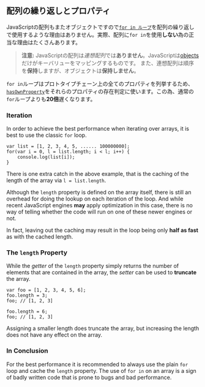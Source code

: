 ## 配列の繰り返しとプロパティ

JavaScriptの配列もまたオブジェクトですので[`for in ループ`](#object.forinloop)を配列の繰り返しで使用するような理由はありません。実際、配列に`for in`を使用**しない**為の正当な理由はたくさんあります。

> **注意:** JavaScriptの配列は*連想配列*では**ありません**。JavaScriptは[objects](#object.general)だけがキーバリューをマッピングするものです。
> また、連想配列は順序を**保持**しますが、オブジェクトは**保持しません**。

`for in`ループはプロトタイプチェーン上の全てのプロパティを列挙するため、[`hasOwnProperty`](#object.hasownproperty)をそれらのプロパティの存在判定に使います。この為、通常の`for`ループよりも**20倍**遅くなります。

### Iteration

In order to achieve the best performance when iterating over arrays, it is best
to use the classic `for` loop.

    var list = [1, 2, 3, 4, 5, ...... 100000000];
    for(var i = 0, l = list.length; i < l; i++) {
        console.log(list[i]);
    }

There is one extra catch in the above example, that is the caching of the 
length of the array via `l = list.length`.

Although the `length` property is defined on the array itself, there is still an
overhead for doing the lookup on each iteration of the loop. And while recent 
JavaScript engines **may** apply optimization in this case, there is no way of
telling whether the code will run on one of these newer engines or not. 

In fact, leaving out the caching may result in the loop being only **half as
fast** as with the cached length.

### The `length` Property

While the *getter* of the `length` property simply returns the number of
elements that are contained in the array, the *setter* can be used to 
**truncate** the array.

    var foo = [1, 2, 3, 4, 5, 6];
    foo.length = 3;
    foo; // [1, 2, 3]

    foo.length = 6;
    foo; // [1, 2, 3]

Assigning a smaller length does truncate the array, but increasing the length 
does not have any effect on the array.

### In Conclusion

For the best performance it is recommended to always use the plain `for` loop
and cache the `length` property. The use of `for in` on an array is a sign of
badly written code that is prone to bugs and bad performance. 

